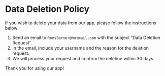 # Data Deletion Policy

If you wish to delete your data from our app, please follow the instructions below:

1. Send an email to `RomsServer@hotmail.com` with the subject "Data Deletion Request".
2. In the email, include your username and the reason for the deletion request.
3. We will process your request and confirm the deletion within 30 days.

Thank you for using our app!
